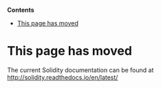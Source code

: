 <!-- START doctoc generated TOC please keep comment here to allow auto update -->
<!-- DON'T EDIT THIS SECTION, INSTEAD RE-RUN doctoc TO UPDATE -->
**Contents**

- [This page has moved](#this-page-has-moved)

<!-- END doctoc generated TOC please keep comment here to allow auto update -->

# This page has moved

The current Solidity documentation can be found at http://solidity.readthedocs.io/en/latest/
